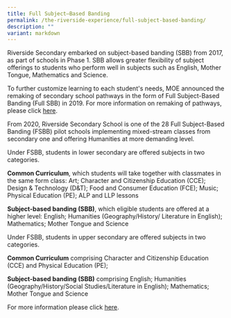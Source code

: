 ```yaml
---
title: Full Subject–Based Banding
permalink: /the-riverside-experience/full-subject-based-banding/
description: ""
variant: markdown
---
```

Riverside Secondary embarked on subject-based banding (SBB) from 2017, as part of schools in Phase 1. SBB allows greater flexibility of subject offerings to students who perform well in subjects such as English, Mother Tongue, Mathematics and Science.

To further customize learning to each student's needs, MOE announced the remaking of secondary school pathways in the form of Full Subject-Based Banding (Full SBB) in 2019. For more information on remaking of pathways, please click [here](https://www.moe.gov.sg/microsites/psle-fsbb/full-subject-based-banding/main.html).

  

From 2020, Riverside Secondary School is one of the 28 Full Subject-Based Banding (FSBB) pilot schools implementing mixed-stream classes from secondary one and offering Humanities at more demanding level.

  

Under FSBB, students in lower secondary are offered subjects in two categories.

 
**Common Curriculum**, which students will take together with classmates in the same form class: Art; Character and Citizenship Education (CCE); Design & Technology (D&T); Food and Consumer Education (FCE); Music; Physical Education (PE); ALP and LLP lessons

**Subject-based banding (SBB)**, which eligible students are offered at a higher level: English; Humanities (Geography/History/ Literature in English); Mathematics; Mother Tongue and Science

Under FSBB, students in upper secondary are offered subjects in two categories.

**Common Curriculum** comprising Character and Citizenship Education (CCE) and Physical Education (PE);

**Subject-based banding (SBB)** comprising English; Humanities (Geography/History/Social Studies/Literature in English); Mathematics; Mother Tongue and Science

For more information please click [here](https://www.moe.gov.sg/microsites/psle-fsbb/full-subject-based-banding/main.html).